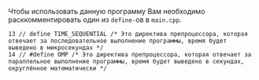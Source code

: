 Чтобы использовать данную программу Вам необходимо расккомментировать один из ```define-```ов в ```main.cpp```.
```
13 // define TIME_SEQUENTIAL /* Это директива препроцессора, которая отвечает за последовательное выполнение программы, время будет выведено в микросекундах */
14 // #define OMP /* Это директива препроцессора, которая отвечает за параллельное выполнение программы, время будет выведено в секундах, округлённое математически */
```

